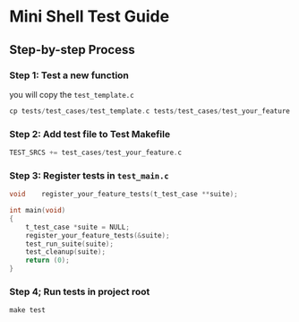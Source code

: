 # Mini Shell Test Guide

## Step-by-step Process

### Step 1: Test a new function

you will copy the `test_template.c`

```c
cp tests/test_cases/test_template.c tests/test_cases/test_your_feature.c
```

### Step 2: Add test file to Test Makefile 

```c
TEST_SRCS += test_cases/test_your_feature.c
```

### Step 3: Register tests in `test_main.c`

```c
void    register_your_feature_tests(t_test_case **suite);

int main(void)
{
    t_test_case *suite = NULL;
    register_your_feature_tests(&suite);
    test_run_suite(suite);
    test_cleanup(suite);
    return (0);
}
```

### Step 4; Run tests in project root

```c
make test
```



